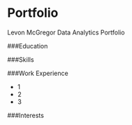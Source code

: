 # Portfolio
Levon McGregor Data Analytics Portfolio

###Education 

###Skills 

###Work Experience 
- 1
- 2
- 3

###Interests
